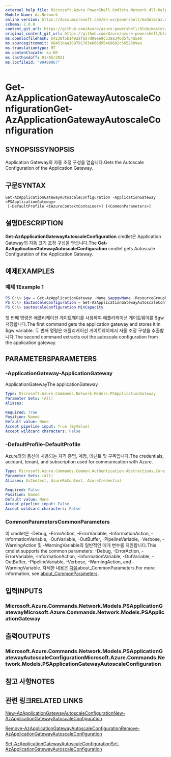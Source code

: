 ```yaml
---
external help file: Microsoft.Azure.PowerShell.Cmdlets.Network.dll-Help.xml
Module Name: Az.Network
online version: https://docs.microsoft.com/en-us/powershell/module/az.network/get-azapplicationgatewayautoscaleconfiguration
schema: 2.0.0
content_git_url: https://github.com/Azure/azure-powershell/blob/master/src/Network/Network/help/Get-AzApplicationGatewayAutoscaleConfiguration.md
original_content_git_url: https://github.com/Azure/azure-powershell/blob/master/src/Network/Network/help/Get-AzApplicationGatewayAutoscaleConfiguration.md
ms.openlocfilehash: b4238f5b1492afad7d09ee9c338a346d5f54a5e0
ms.sourcegitcommit: 68451baa389791703e666d95469602c5652609ee
ms.translationtype: MT
ms.contentlocale: ko-KR
ms.lasthandoff: 01/05/2021
ms.locfileid: "98489967"
---
```

# <span data-ttu-id="f4687-101">Get-AzApplicationGatewayAutoscaleConfiguration</span><span class="sxs-lookup"><span data-stu-id="f4687-101">Get-AzApplicationGatewayAutoscaleConfiguration</span></span>

## <span data-ttu-id="f4687-102">SYNOPSIS</span><span class="sxs-lookup"><span data-stu-id="f4687-102">SYNOPSIS</span></span>
<span data-ttu-id="f4687-103">Application Gateway의 자동 조정 구성을 얻습니다.</span><span class="sxs-lookup"><span data-stu-id="f4687-103">Gets the Autoscale Configuration of the Application Gateway.</span></span>

## <span data-ttu-id="f4687-104">구문</span><span class="sxs-lookup"><span data-stu-id="f4687-104">SYNTAX</span></span>

```
Get-AzApplicationGatewayAutoscaleConfiguration -ApplicationGateway <PSApplicationGateway>
 [-DefaultProfile <IAzureContextContainer>] [<CommonParameters>]
```

## <span data-ttu-id="f4687-105">설명</span><span class="sxs-lookup"><span data-stu-id="f4687-105">DESCRIPTION</span></span>
<span data-ttu-id="f4687-106">**Get-AzApplicationGatewayAutoscaleConfiguration** cmdlet은 Application Gateway의 자동 크기 조정 구성을 얻습니다.</span><span class="sxs-lookup"><span data-stu-id="f4687-106">The **Get-AzApplicationGatewayAutoscaleConfiguration** cmdlet gets Autoscale Configuration of the Application Gateway.</span></span>

## <span data-ttu-id="f4687-107">예제</span><span class="sxs-lookup"><span data-stu-id="f4687-107">EXAMPLES</span></span>

### <span data-ttu-id="f4687-108">예제 1</span><span class="sxs-lookup"><span data-stu-id="f4687-108">Example 1</span></span>
```powershell
PS C:\> $gw = Get-AzApplicationGateway -Name $appgwName -ResourceGroupName $resgpName
PS C:\> $autoscaleConfiguration = Get-AzApplicationGatewayAutoscaleConfiguration -ApplicationGateway $gw
PS C:\> $autoscaleConfiguration.MinCapacity
```

<span data-ttu-id="f4687-109">첫 번째 명령은 애플리케이션 게이트웨이를 사용하여 애플리케이션 게이트웨이를 $gw 저장합니다.</span><span class="sxs-lookup"><span data-stu-id="f4687-109">The first command gets the application gateway and stores it in $gw variable.</span></span>
<span data-ttu-id="f4687-110">두 번째 명령은 애플리케이션 게이트웨이에서 자동 조정 구성을 추출합니다.</span><span class="sxs-lookup"><span data-stu-id="f4687-110">The second command extracts out the autoscale configuration from the application gateway.</span></span>

## <span data-ttu-id="f4687-111">PARAMETERS</span><span class="sxs-lookup"><span data-stu-id="f4687-111">PARAMETERS</span></span>

### <span data-ttu-id="f4687-112">-ApplicationGateway</span><span class="sxs-lookup"><span data-stu-id="f4687-112">-ApplicationGateway</span></span>
<span data-ttu-id="f4687-113">ApplicationGateway</span><span class="sxs-lookup"><span data-stu-id="f4687-113">The applicationGateway</span></span>

```yaml
Type: Microsoft.Azure.Commands.Network.Models.PSApplicationGateway
Parameter Sets: (All)
Aliases:

Required: True
Position: Named
Default value: None
Accept pipeline input: True (ByValue)
Accept wildcard characters: False
```

### <span data-ttu-id="f4687-114">-DefaultProfile</span><span class="sxs-lookup"><span data-stu-id="f4687-114">-DefaultProfile</span></span>
<span data-ttu-id="f4687-115">Azure와의 통신에 사용되는 자격 증명, 계정, 테넌트 및 구독입니다.</span><span class="sxs-lookup"><span data-stu-id="f4687-115">The credentials, account, tenant, and subscription used for communication with Azure.</span></span>

```yaml
Type: Microsoft.Azure.Commands.Common.Authentication.Abstractions.Core.IAzureContextContainer
Parameter Sets: (All)
Aliases: AzContext, AzureRmContext, AzureCredential

Required: False
Position: Named
Default value: None
Accept pipeline input: False
Accept wildcard characters: False
```

### <span data-ttu-id="f4687-116">CommonParameters</span><span class="sxs-lookup"><span data-stu-id="f4687-116">CommonParameters</span></span>
<span data-ttu-id="f4687-117">이 cmdlet은 -Debug, -ErrorAction, -ErrorVariable, -InformationAction, -InformationVariable, -OutVariable, -OutBuffer, -PipelineVariable, -Verbose, -WarningAction 및 -WarningVariable의 일반적인 매개 변수를 지원합니다.</span><span class="sxs-lookup"><span data-stu-id="f4687-117">This cmdlet supports the common parameters: -Debug, -ErrorAction, -ErrorVariable, -InformationAction, -InformationVariable, -OutVariable, -OutBuffer, -PipelineVariable, -Verbose, -WarningAction, and -WarningVariable.</span></span> <span data-ttu-id="f4687-118">자세한 내용은 [다음](http://go.microsoft.com/fwlink/?LinkID=113216)about_CommonParameters.</span><span class="sxs-lookup"><span data-stu-id="f4687-118">For more information, see [about_CommonParameters](http://go.microsoft.com/fwlink/?LinkID=113216).</span></span>

## <span data-ttu-id="f4687-119">입력</span><span class="sxs-lookup"><span data-stu-id="f4687-119">INPUTS</span></span>

### <span data-ttu-id="f4687-120">Microsoft.Azure.Commands.Network.Models.PSApplicationGateway</span><span class="sxs-lookup"><span data-stu-id="f4687-120">Microsoft.Azure.Commands.Network.Models.PSApplicationGateway</span></span>

## <span data-ttu-id="f4687-121">출력</span><span class="sxs-lookup"><span data-stu-id="f4687-121">OUTPUTS</span></span>

### <span data-ttu-id="f4687-122">Microsoft.Azure.Commands.Network.Models.PSApplicationGatewayAutoscaleConfiguration</span><span class="sxs-lookup"><span data-stu-id="f4687-122">Microsoft.Azure.Commands.Network.Models.PSApplicationGatewayAutoscaleConfiguration</span></span>

## <span data-ttu-id="f4687-123">참고 사항</span><span class="sxs-lookup"><span data-stu-id="f4687-123">NOTES</span></span>

## <span data-ttu-id="f4687-124">관련 링크</span><span class="sxs-lookup"><span data-stu-id="f4687-124">RELATED LINKS</span></span>

[<span data-ttu-id="f4687-125">New-AzApplicationGatewayAutoscaleConfiguration</span><span class="sxs-lookup"><span data-stu-id="f4687-125">New-AzApplicationGatewayAutoscaleConfiguration</span></span>](./New-AzApplicationGatewayAutoscaleConfiguration.md)

[<span data-ttu-id="f4687-126">Remove-AzApplicationGatewayAutoscaleConfiguration</span><span class="sxs-lookup"><span data-stu-id="f4687-126">Remove-AzApplicationGatewayAutoscaleConfiguration</span></span>](./Remove-AzApplicationGatewayAutoscaleConfiguration.md)

[<span data-ttu-id="f4687-127">Set-AzApplicationGatewayAutoscaleConfiguration</span><span class="sxs-lookup"><span data-stu-id="f4687-127">Set-AzApplicationGatewayAutoscaleConfiguration</span></span>](./Set-AzApplicationGatewayAutoscaleConfiguration.md)
